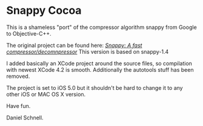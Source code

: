 # Snappy Cocoa 

This is a shameless "port" of the compressor algorithm snappy from Google to Objective-C++.

The original project can be found here: [*Snappy: A fast compressor/decomnpressor*](http://code.google.com/p/snappy/)
This version is based on snappy-1.4

I added basically an XCode project around the source files, so compilation with newest XCode 4.2 is smooth.
Additionally the autotools stuff has been removed.

The project is set to iOS 5.0 but it shouldn't be hard to change it to any other iOS or MAC OS X version.



Have fun.

Daniel Schnell.

